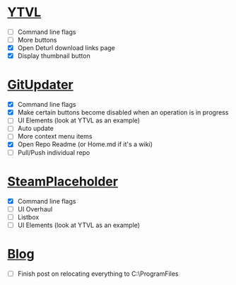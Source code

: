 # [YTVL](https://github.com/Walkman100/YTVL)
- [ ] Command line flags
- [ ] More buttons
 - [x] Open Deturl download links page
 - [x] Display thumbnail button

# [GitUpdater](https://github.com/Walkman100/GitUpdater)
- [x] Command line flags
- [x] Make certain buttons become disabled when an operation is in progress
- [ ] UI Elements (look at YTVL as an example)
- [ ] Auto update
- [ ] More context menu items
 - [x] Open Repo Readme (or Home.md if it's a wiki)
 - [ ] Pull/Push individual repo

# [SteamPlaceholder](https://github.com/Walkman100/SteamPlaceholder)
- [x] Command line flags
- [ ] UI Overhaul
 - [ ] Listbox
 - [ ] UI Elements (look at YTVL as an example)

# [Blog](http://matthewcstech.blogspot.com/)
- [ ] Finish post on relocating everything to C:\ProgramFiles